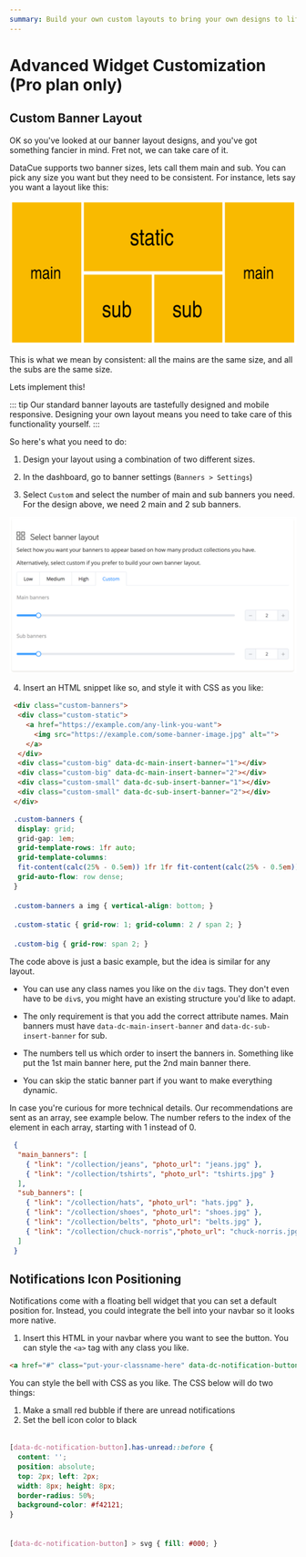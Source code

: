 ```yaml
---
summary: Build your own custom layouts to bring your own designs to life instead of using our standard recommendation widgets.
---
```


# Advanced Widget Customization (Pro plan only)

## Custom Banner Layout

OK so you've looked at our banner layout designs, and you've got something fancier in mind. Fret not, we can take care of it.

DataCue supports two banner sizes, lets call them main and sub. You can pick any size you want but they need to be consistent. For instance, lets say you want a layout like this:

![Custom Layout](./images/custom-layout.png)

This is what we mean by consistent: all the mains are the same size, and all the subs are the same size.

Lets implement this!

::: tip
Our standard banner layouts are tastefully designed and mobile responsive. Designing your own layout means you need to take care of this functionality yourself.
:::

So here's what you need to do:

1. Design your layout using a combination of two different sizes.

2. In the dashboard, go to banner settings (`Banners > Settings`)

3. Select `Custom` and select the number of main and sub banners you need. For the design above, we need 2 main and 2 sub banners.

 ![Banner Settings](./images/banner-settings.png)

4. Insert an HTML snippet like so, and style it with CSS as you like:

```html
 <div class="custom-banners">
  <div class="custom-static">
    <a href="https://example.com/any-link-you-want">
      <img src="https://example.com/some-banner-image.jpg" alt="">
    </a>
  </div>
  <div class="custom-big" data-dc-main-insert-banner="1"></div>
  <div class="custom-big" data-dc-main-insert-banner="2"></div>
  <div class="custom-small" data-dc-sub-insert-banner="1"></div>
  <div class="custom-small" data-dc-sub-insert-banner="2"></div>
 </div>
```
 
```css
 .custom-banners {
  display: grid;
  grid-gap: 1em;
  grid-template-rows: 1fr auto;
  grid-template-columns:
  fit-content(calc(25% - 0.5em)) 1fr 1fr fit-content(calc(25% - 0.5em));
  grid-auto-flow: row dense;
 }

 .custom-banners a img { vertical-align: bottom; }

 .custom-static { grid-row: 1; grid-column: 2 / span 2; }

 .custom-big { grid-row: span 2; }
```

The code above is just a basic example, but the idea is similar for any layout.

- You can use any class names you like on the `div` tags. They don't even have to be `div`s, you might have an existing structure you'd like to adapt. 

- The only requirement is that you add the correct attribute names. Main banners must have `data-dc-main-insert-banner` and `data-dc-sub-insert-banner` for sub. 

- The numbers tell us which order to insert the banners in. Something like put the 1st main banner here, put the 2nd main banner there.

- You can skip the static banner part if you want to make everything dynamic.

In case you're curious for more technical details. Our recommendations are sent as an array, see example below. The number refers to the index of the element in each array, starting with 1 instead of 0.

```json
 {
  "main_banners": [
    { "link": "/collection/jeans", "photo_url": "jeans.jpg" },
    { "link": "/collection/tshirts", "photo_url": "tshirts.jpg" }
  ],
  "sub_banners": [
    { "link": "/collection/hats", "photo_url": "hats.jpg" },
    { "link": "/collection/shoes", "photo_url": "shoes.jpg" },
    { "link": "/collection/belts", "photo_url": "belts.jpg" },
    { "link": "/collection/chuck-norris","photo_url": "chuck-norris.jpg" }
  ]
 }
```

## Notifications Icon Positioning

Notifications come with a floating bell widget that you can set a default position for. Instead, you could integrate the bell into your navbar so it looks more native.

1. Insert this HTML in your navbar where you want to see the button. You can style the `<a>` tag with any class you like.

```html
<a href="#" class="put-your-classname-here" data-dc-notification-button></a>
```

You can style the bell with CSS as you like. The CSS below will do two things:

1. Make a small red bubble if there are unread notifications
2. Set the bell icon color to black

```css

[data-dc-notification-button].has-unread::before {
  content: '';
  position: absolute;
  top: 2px; left: 2px;
  width: 8px; height: 8px;
  border-radius: 50%;
  background-color: #f42121;
}


[data-dc-notification-button] > svg { fill: #000; }
```
